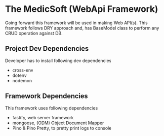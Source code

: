 # The MedicSoft (WebApi Framework)

Going forward this framework will be used in making Web API(s).
This framework follows DRY approach and, has BaseModel class to perform any CRUD operation against DB.

## Project Dev Dependencies

Developer has to install following dev dependencies

- cross-env
- dotenv
- nodemon

## Framework Dependencies

This framework uses following dependencies

- fastify, web server framework
- mongoose, (ODM) Object Document Mapper
- Pino & Pino Pretty, to pretty print logs to console

